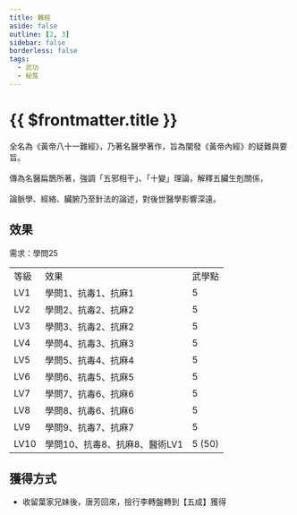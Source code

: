 ```yaml
---
title: 難經
aside: false
outline: [2, 3]
sidebar: false
borderless: false
tags:
  - 武功
  - 秘笈
---
```


# {{ $frontmatter.title }}

<BookItemIcon :size="`medium`" :needLink="false" :no="8107" :style="'float: right;'" />

全名為《黃帝八十一難經》，乃著名醫學著作，旨為闡發《黃帝內經》的疑難與要旨。
<br><br>
傳為名醫扁鵲所著，強調「五邪相干」、「十變」理論，解釋五臟生剋關係，
<br><br>
論脈學、經絡、臟腑乃至針法的論述，對後世醫學影響深遠。
<br clear="all" />

## 效果

需求：學問25

<table>
    <tr>
        <td>等級</td>
        <td>效果</td>
        <td>武學點</td>
    </tr>
    <tr>
        <td>LV1</td>
        <td>學問1、抗毒1、抗麻1</td>
        <td>5</td>
    </tr>
    <tr>
        <td>LV2</td>
        <td>學問2、抗毒2、抗麻2</td>
        <td>5</td>
    </tr>
    <tr>
        <td>LV3</td>
        <td>學問3、抗毒2、抗麻2</td>
        <td>5</td>
    </tr>
    <tr>
        <td>LV4</td>
        <td>學問4、抗毒3、抗麻3</td>
        <td>5</td>
    </tr>
    <tr>
        <td>LV5</td>
        <td>學問5、抗毒4、抗麻4</td>
        <td>5</td>
    </tr>
    <tr>
        <td>LV6</td>
        <td>學問6、抗毒5、抗麻5</td>
        <td>5</td>
    </tr>
    <tr>
        <td>LV7</td>
        <td>學問7、抗毒6、抗麻6</td>
        <td>5</td>
    </tr>
    <tr>
        <td>LV8</td>
        <td>學問8、抗毒6、抗麻6</td>
        <td>5</td>
    </tr>
    <tr>
        <td>LV9</td>
        <td>學問9、抗毒7、抗麻7</td>
        <td>5</td>
    </tr>
    <tr>
        <td>LV10</td>
        <td>學問10、抗毒8、抗麻8、醫術LV1</td>
        <td>5 (50)</td>
    </tr>
</table>

## 獲得方式

- 收留葉家兄妹後，唐芳回來，撿行李轉盤轉到【五成】獲得